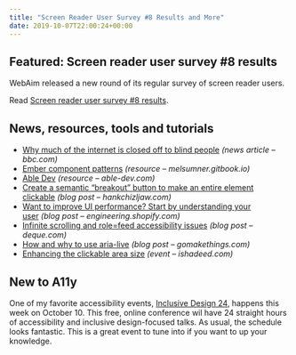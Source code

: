 ```yaml
---
title: "Screen Reader User Survey #8 Results and More"
date: 2019-10-07T22:00:24+00:00
---
```


## Featured: Screen reader user survey #8 results

WebAim released a new round of its regular survey of screen reader users.

Read [Screen reader user survey #8 results](https://webaim.org/projects/screenreadersurvey8/).

## News, resources, tools and tutorials

- [Why much of the internet is closed off to blind people](https://www.bbc.com/news/world-us-canada-49694453) *(news article – bbc.com)*
- [Ember component patterns](https://melsumner.gitbook.io/ember-component-patterns/) *(resource – melsumner.gitbook.io)*
- [Able Dev](https://able-dev.com/) *(resource – able-dev.com)*
- [Create a semantic “breakout” button to make an entire element clickable](https://hankchizljaw.com/wrote/create-a-semantic-breakout-button-to-make-an-entire-element-clickable/) *(blog post – hankchizljaw.com)*
- [Want to improve UI performance? Start by understanding your user](https://engineering.shopify.com/blogs/engineering/improve-ui-performance-understanding-your-user) *(blog post – engineering.shopify.com)*
- [Infinite scrolling and role=feed accessibility issues](https://www.deque.com/blog/infinite-scrolling-rolefeed-accessibility-issues/) *(blog post – deque.com)*
- [How and why to use aria-live](https://gomakethings.com/how-and-why-to-use-aria-live/) *(blog post – gomakethings.com)*
- [Enhancing the clickable area size](https://ishadeed.com/article/clickable-area/) *(event – ishadeed.com)*

## New to A11y

One of my favorite accessibility events, [Inclusive Design 24](https://inclusivedesign24.org/2019/), happens this week on October 10. This free, online conference wil have 24 straight hours of accessibility and inclusive design-focused talks. As usual, the schedule looks fantastic. This is a great event to tune into if you want to up your knowledge.
